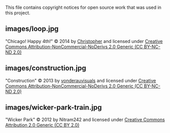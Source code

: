 This file contains copyright notices for open source work that was used in this project.

## images/loop.jpg

"Chicago! Happy 4th!" &copy; 2014 by [Christopher](https://www.flickr.com/photos/christopherf/14564849105/in/photolist-oc3Ed2-7uQnvQ-Hb1xYH-a6K7yf-8kzS9X-4GgRD6-6KUXFK-7tH69w-7RpFNq-qiRYQF-adtiTW-8TY1HC-bb3JRT-qGqe3r-bSmm8Z-o6dJqx-9rVjhz-8q46hV-qYpEHX-qA8V7H-e2uptp-57xwtj-opynGf-9o2e7q-qfyJj1-fLp2or-7pj4SX-He7z43-fkN7TP-8vL7Kt-adNe2o-HeYvSi-bLmoha-6XzcFt-eo9GNZ-6YCHKx-dmYrNT-79NxEf-9ZDqWR-k4ibCc-61Z9xN-9cqyf7-8bXMUB-b3YCXg-4zqYrf-bvcXRH-8kY4EH-dxDkR4-8vP6ij-fBqfqv) and licensed under [Creative Commons Attribution-NonCommercial-NoDerivs 2.0 Generic (CC BY-NC-ND 2.0)](https://creativecommons.org/licenses/by-nc-nd/2.0/)

## images/construction.jpg

"Construction" &copy; 2013 by [vonderauvisuals](https://www.flickr.com/photos/vonderauvisuals/8636722022/in/photolist-eacsyo-36Jdv-6PvKjh-aw6ieM-5wCERn-5kBxPi-e5Wf7H-q1UXvs-Hfsz-36JcF-bdTXUc-iguSj-7KVN39-7HsSfW-4CjbF7-FDCz-72CY8-7S8yQW-GJCL-ax4dsr-6TKhxp-JH8cX-42GAvv-hgPQny-aw6hXV-aQyunP-rQ4bb6-egQSA-BnX1S-aw6idn-ar2bSh-ktVGUu-au6sr9-aw6i7X-4XoiDK-74dQ3R-4HWhH-DfdJk-dyD2nM-rgxFaU-62519k-daepSD-8VuN9u-4BGNSU-4c2EKj-4NVkft-668Rub-8yotb7-dGUfpS-cQymo) and licensed under [Creative Commons Attribution-NonCommercial-NoDerivs 2.0 Generic (CC BY-NC-ND 2.0)](https://www.flickr.com/photos/vonderauvisuals/8636722022/in/photolist-eacsyo-36Jdv-6PvKjh-aw6ieM-5wCERn-5kBxPi-e5Wf7H-q1UXvs-Hfsz-36JcF-bdTXUc-iguSj-7KVN39-7HsSfW-4CjbF7-FDCz-72CY8-7S8yQW-GJCL-ax4dsr-6TKhxp-JH8cX-42GAvv-hgPQny-aw6hXV-aQyunP-rQ4bb6-egQSA-BnX1S-aw6idn-ar2bSh-ktVGUu-au6sr9-aw6i7X-4XoiDK-74dQ3R-4HWhH-DfdJk-dyD2nM-rgxFaU-62519k-daepSD-8VuN9u-4BGNSU-4c2EKj-4NVkft-668Rub-8yotb7-dGUfpS-cQymo)

## images/wicker-park-train.jpg

"Wicker Park" &copy; 2012 by Nitram242 and licensed under [Creative Commons Attribution 2.0 Generic (CC BY 2.0)](https://creativecommons.org/licenses/by/2.0/)
